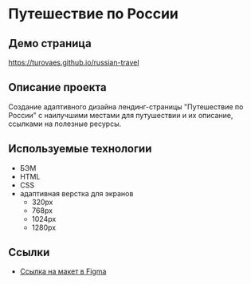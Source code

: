 # Путешествие по России

## Демо страница
https://turovaes.github.io/russian-travel

## Описание проекта
Cоздание адаптивного дизайна лендинг-страницы "Путешествие по России" с наилучшими местами для путушествии и их описание, ссылками на полезные ресурсы.

## Используемые технологии
- БЭМ
- HTML
- CSS
- адаптивная верстка для экранов
  - 320px
  - 768px
  - 1024px
  - 1280px

## Ссылки
- [Ссылка на макет в Figma](https://www.figma.com/file/5S2WSbEFL6awjVWJ0NWL8Q/Sprint-3_-Russia-_-desktop-mobile?node-id=28503%3A0)